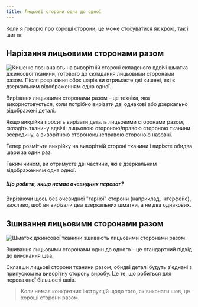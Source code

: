 ```yaml
---
title: Лицьові сторони одна до одної
---
```


Коли я говорю про хороші сторони, це може стосуватися як крою, так і шиття:

## Нарізання лицьовими сторонами разом

![Кишеню позначають на виворітній стороні складеного вдвічі шматка джинсової тканини, готового до складання лицьовими сторонами разом. Після розрізання обох шарів ви отримаєте дві кишені, які є дзеркальним відображенням одна одної.](cutting-good-sides-together.jpg)

Вирізання лицьовими сторонами разом - це техніка, яка використовується, коли потрібно вирізати дві однакові або дзеркально відображені деталі.

Якщо викрійка просить вирізати деталь лицьовими сторонами разом, складіть тканину вдвічі: лицьовою стороною/правою стороною тканини всередину, а виворітною стороною/неправою стороною назовні.

Тепер розмітьте викрійку на виворітній стороні тканини і виріжте обидва шари за один раз.

Таким чином, ви отримуєте дві частини, які є дзеркальним відображенням одна одної.

<Note> 

##### Що робити, якщо немає очевидних переваг?

Вирізаючи щось без очевидної "гарної" сторони (наприклад, інтерфейс),
важливо, щоб ви вирізали два дзеркальних шматки, а не два однакових.

</Note>

## Зшивання лицьовими сторонами разом

![Шматок джинсової тканини зшивають лицьовими сторонами разом.](sewing-good-sides-together.jpg)

Зшивання лицьовими сторонами один до одного - це стандартний підхід до виконання шва.

Склавши лицьові сторони тканини разом, обидві деталі будуть з'єднані з припуском на виворітну сторону виробу. Це те, що робиться для переважної більшості швів.

> Коли немає конкретних інструкцій щодо того, як виконати шов, це хороші сторони разом.
